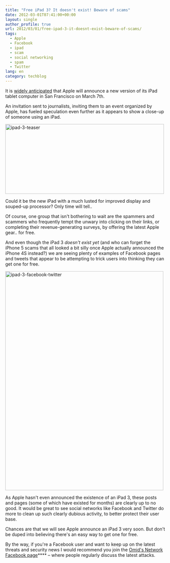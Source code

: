```yaml
---
title: "Free iPad 3? It doesn't exist! Beware of scams"
date: 2012-03-01T07:41:00+00:00
layout: single
author_profile: true
url: 2012/03/01/free-ipad-3-it-doesnt-exist-beware-of-scams/
tags:
  - Apple
  - Facebook
  - ipad
  - scam
  - social networking
  - spam
  - Twitter
lang: en
category: techblog
---
```

It is [widely anticipated](http://www.bbc.co.uk/news/technology-17198049) that Apple will announce a new version of its iPad tablet computer in San Francisco on March 7th. 

An invitation sent to journalists, inviting them to an event organized by Apple, has fueled speculation even further as it appears to show a close-up of someone using an iPad. 

[<img title="ipad-3-teaser" border="0" alt="ipad-3-teaser" src="http://lh4.ggpht.com/-wT2mfPBzTtg/T08gqlCCTCI/AAAAAAAAFAc/xrGHBpyfEl8/ipad-3-teaser_thumb%25255B4%25255D.jpg?imgmax=800" width="500" height="219" />](http://lh3.ggpht.com/-WJ38sO49Lr8/T08gi5kgyXI/AAAAAAAAFAU/4Fzt9bVjDaU/s1600-h/ipad-3-teaser%25255B6%25255D.jpg) 

Could it be the new iPad with a much lusted for improved display and souped-up processor? Only time will tell.. 

Of course, one group that isn't bothering to wait are the spammers and scammers who frequently tempt the unwary into clicking on their links, or completing their revenue-generating surveys, by offering the latest Apple gear.. for free. 

And even though the iPad 3 _doesn't exist yet_ (and who can forget the iPhone 5 scams that all looked a bit silly once Apple actually announced the iPhone 4S instead?) we are seeing plenty of examples of Facebook pages and tweets that appear to be attempting to trick users into thinking they can get one for free. 

[<img title="ipad-3-facebook-twitter" border="0" alt="ipad-3-facebook-twitter" src="http://lh6.ggpht.com/-PUUHnOofr9g/T08hE_brEjI/AAAAAAAAFAs/DnxLdDVB6YE/ipad-3-facebook-twitter_thumb%25255B2%25255D.jpg?imgmax=800" width="498" height="688" />](http://lh5.ggpht.com/-SMblP24nSmU/T08g0M5l-GI/AAAAAAAAFAk/QQwYWg-yO0w/s1600-h/ipad-3-facebook-twitter%25255B4%25255D.jpg) 

As Apple hasn't even announced the existence of an iPad 3, these posts and pages (some of which have existed for months) are clearly up to no good. It would be great to see social networks like Facebook and Twitter do more to clean up such clearly dubious activity, to better protect their user base. 

Chances are that we will see Apple announce an iPad 3 very soon. But don't be duped into believing there's an easy way to get one for free. 

By the way, if you're a Facebook user and want to keep up on the latest threats and security news I would recommend you join the <a href="https://www.facebook.com/omidsnetwork/" target="_blank">Omid's Network Facebook page</a>**** &#8211; where people regularly discuss the latest attacks.